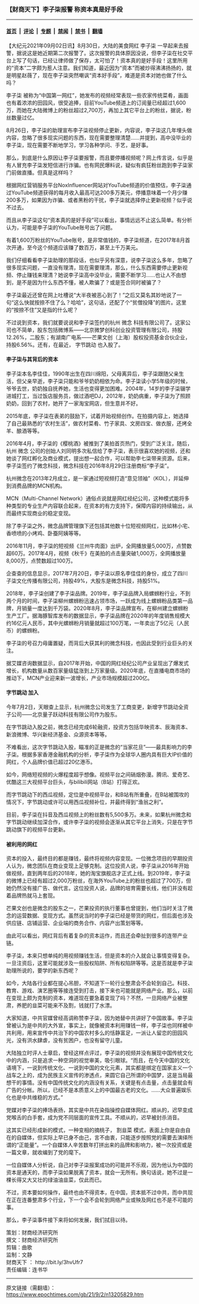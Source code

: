 ### 【财商天下】李子柒报警 称资本真是好手段

---

#### [首页](../../../..?n13205829) &nbsp;|&nbsp; [评论](../../../../../epoch-comment?n13205829) &nbsp;|&nbsp; [专题](../../../../../epoch-special?n13205829) &nbsp;|&nbsp; [禁闻](../../../../../epoch-news?n13205829) &nbsp;|&nbsp; [禁书](../../../../../books?n13205829) &nbsp;|&nbsp; [翻墙](https://github.com/gfw-breaker/nogfw/blob/master/README.md?n13205829)


<div class="post_content" id="artbody" itemprop="articleBody">
 <!-- article content begin -->
 <p>
  【大纪元2021年09月02日讯】8月30日，大陆的美食网红
  <ok href="https://www.epochtimes.com/gb/tag/%E6%9D%8E%E5%AD%90%E6%9F%92.html">
   李子柒
  </ok>
  一早起来去报警，据说这是她近期第二次报警了。这次报警的具体原因没说，但李子柒在社交平台上写了句话，已经让律师做了保存，太可怕了！资本真的是好手段！这里所用的“资本”二字颇为惹人注意。我们知道，最近因为“资本”而被炒得沸沸扬扬的，就是明星赵薇了，现在李子柒突然嘲讽“资本好手段”，难道是资本对她也做了什么吗？
 </p>
 <p>
  <ok href="https://www.epochtimes.com/gb/tag/%E6%9D%8E%E5%AD%90%E6%9F%92.html">
   李子柒
  </ok>
  被称为“中国第一网红”，她发布的视频经常表现一些农家传统菜肴，画面也有着浓浓的田园风，很受追捧，目前YouTube频道上的订阅量已经超过1,600万，而她在大陆微博上的粉丝超过2,700万，再加上其它平台上的粉丝，据说，粉丝数量过亿。
 </p>
 <p>
  8月26日，李子柒的助理宣布李子柒视频停止更新，内容说，李子柒这几年埋头做内容，忽略了很多现实问题的东西，现在需要整理清楚……并提到，高中没毕业的李子柒，现在需要不断地学习，学习各种学问、手艺，是好事。
 </p>
 <p>
  那么，到底是什么原因让李子柒要报警，而且要停播视频呢？网上传言说，似乎是有人冒充李子柒发短信进行诈骗。也有网民爆料说，疑似有疯狂粉丝跑到李子柒家门前做直播。但真是这样吗？
 </p>
 <p>
  根据网红营销服务平台NoxInfluencer网站对YouTube频道的价值预估，李子柒通过YouTube频道获得的每月收入最高可达200多万美元，停播意味着一个月少赚200多万，如果因为诈骗、或者黑粉的干扰，李子柒就选择停止更新视频？似乎说不过去。
 </p>
 <p>
  而且从李子柒这句“资本真的是好手段”可以看出，事情远远不止这么简单。有分析认为，可能是李子柒的YouTube账号出了问题。
 </p>
 <p>
  有着1,600万粉丝的YouTube账号，是非常值钱的，李子柒频道，在2017年8月首次开通，至今这个频道应该赚了数百万，甚至上千万美元。
 </p>
 <p>
  我们仔细看看李子柒助理的那段话，也似乎另有深意，说李子柒这么多年，忽略了很多现实问题，一直没有理清，现在需要理清，那么，什么东西需要停止更新视频、停止赚钱来理清？她说李子柒高中没毕业，需要不断学习……也让人不由想到，是不是因为什么东西不懂，被人欺骗了？或是签合同时被骗了？
 </p>
 <p>
  李子柒最近还曾在网上吐槽说“大半夜被恶心到了！”之后又莫名其妙地说了一句“这么快就按捺不住了么？哈哈”，这句话，还配了个“贫僧投降”的图片。这里的“按捺不住”又是指的什么呢？
 </p>
 <p>
  不过说到资本，我们就要说说和李子柒签约的杭州
  <ok href="https://www.epochtimes.com/gb/tag/%E5%BE%AE%E5%BF%B5.html">
   微念
  </ok>
  科技有限公司了。这家公司也不简单，股东包括微博系——北京微梦创科创业投资管理有限公司，持股12.26%，二股东；有湖南广电系——芒果文创（上海）股权投资基金合伙企业，持股6.56%。还有，在最近，
  <ok href="https://www.epochtimes.com/gb/tag/%E5%AD%97%E8%8A%82%E8%B7%B3%E5%8A%A8.html">
   字节跳动
  </ok>
  也入股了。
 </p>
 <p>
 </p>
 <h4>
  李子柒与其背后的资本
 </h4>
 <p>
  李子柒本名李佳佳，1990年出生在四川绵阳，父母离异后，李子柒跟随父亲生活，但父亲早逝，李子柒只能和爷爷奶奶相依为命。李子柒读小学5年级的时候，爷爷去世，奶奶独自抚养她，生活也变得更加困难。2004年，14岁的李子柒辍学进城打工，当过饭店服务员，做过酒吧DJ，2012年，奶奶病重，李子柒为了照顾奶奶，回到了农村，她开了一家淘宝网店，但生意并不好。
 </p>
 <p>
  2015年底，李子柒在表弟的鼓励下，试着开始视频创作。在拍摄内容上，她选择了自己最熟悉的“农村生活”，做农村菜肴、竹子家具、文房四宝、做衣服，还烤全羊、酿酒等等。
 </p>
 <p>
  2016年4月，李子柒的《樱桃酒》被推到了美拍首页热门，受到广泛关注，随后，杭州
  <ok href="https://www.epochtimes.com/gb/tag/%E5%BE%AE%E5%BF%B5.html">
   微念
  </ok>
  公司的创始人刘同明多次私信给了李子柒，表示很喜欢她的视频，还和她谈了网红孵化及商业模式，提出想一起合作，可以帮助李七柒带来资源。后来，李子柒签约了微念科技，微念科技在2016年8月29日注册商标“李子柒”。
 </p>
 <p>
  杭州微念在2013年2月成立，是一家通过短视频打造“意见领袖”（KOL），并延伸到消费品牌的MCN机构。
 </p>
 <p>
  MCN（Multi-Channel Network）通俗点说就是网红经纪公司，这种模式能将多种类型的专业生产内容联合起来，在资本的有力支持下，保障内容的持续输出，从而最终实现商业的稳定变现。
 </p>
 <p>
  除了李子柒之外，微念品牌管理旗下还包括其他数十位短视频网红，比如林小宅、香喷喷的小烤鸡、卧蚕阿姨等等。
 </p>
 <p>
  2016年11月，李子柒的短视频《兰州牛肉面》出炉，全网播放量5,000万，点赞数超60万。2017年4月，视频《秋千》在美拍的点击量突破1,000万，全网播放量8,000万，点赞数超过100万。
 </p>
 <p>
  企查查的信息显示，2017年7月20日，李子柒以原名李佳佳的身份，成立了四川子柒文化传播有限公司，持股49%，大股东是微念科技，持股51%。
 </p>
 <p>
  2018年，李子柒创建了李子柒品牌。2019年，李子柒品牌入局螺蛳粉行业，不到两个月的时间，李子柒柳州螺蛳粉迅速占领市场，一跃成为线上螺蛳粉品类第一品牌，月销量一度达到千万袋。2020年8月，李子柒品牌宣布，在柳州建立螺蛳粉生产工厂。据海豚智库发布的数据显示，李子柒品牌在2020年的年度销售规模大约16亿元人民币，其中光螺蛳粉月销量就超过100万笔，一年卖出了5亿元（人民币）的螺蛳粉。
 </p>
 <p>
  李子柒的号召力毋庸置疑，而背后大获其利的微念科技，也因此受到行业巨头的关注。
 </p>
 <p>
  据艾媒咨询数据显示，自2017年开始，中国的网红经纪公司产业呈现出了爆发式增长，机构数量从数百家量级猛涨到上万家量级。2020年底，在直播电商市场的推动下，MCN产业迎来新一波增长，产业市场规模超过200亿。
 </p>
 <h4>
  <ok href="https://www.epochtimes.com/gb/tag/%E5%AD%97%E8%8A%82%E8%B7%B3%E5%8A%A8.html">
   字节跳动
  </ok>
  加入
 </h4>
 <p>
  今年7月2日，天眼查上显示，杭州微念公司发生了工商变更，新增字节跳动全资子公司——北京量子跃动科技有限公司作为股东。
 </p>
 <p>
  在字节跳动入股之前，微念已经完成6轮融资，投资方包括华映资本、辰海资本、新浪微博、华兴新经济基金、众源资本等等。
 </p>
 <p>
  不难看出，这次字节跳动入股，瞄准的正是微念的“当家花旦”——最具影响力的李子柒。根据多家香港金融机构的分析，李子柒作为全球华人圈内具有巨大IP价值的网红，个人品牌价值已超过20亿港币。
 </p>
 <p>
  如今，网络短视频的火爆程度超乎想像。视频平台之间硝烟弥漫。腾讯、爱奇艺、优酷这三大视频平台巨头，与bilibili网站（B站）打得正欢。
 </p>
 <p>
  而字节跳动下的西瓜视频，定位是中视频平台，和B站有所重叠，在B站被围攻的情况下，字节跳动或许可以用西瓜视频补位，并最终得到“渔翁之利”。
 </p>
 <p>
  目前，李子柒在抖音及西瓜视频上的粉丝数有5,500多万。未来，如果杭州微念和字节跳动继续加深合作，或许李子柒的视频会逐渐从其它平台上消失，只是在字节跳动旗下的视频平台更新。
 </p>
 <h4>
  被利用的网红
 </h4>
 <p>
  资本的投入，最终目的都是赚钱，最终将视频内容变现。一位微念项目的早期投资人认为，微念团队在商业变现上足够克制。这位投资人说，李子柒从2016年开始做视频，直到两年后的2018年，她的淘宝旗舰店才正式上线。到2019年，李子柒的微博上已经有超过2,000万粉丝，在海外YouTube上的粉丝也超过了700万，但她仍然没有接广告、做代言。这位投资人说，品牌的培育需要长线，他们并没有趁着品牌热就马上套现。
 </p>
 <p>
  芒果文创也是微念的股东之一，芒果投资的执行董事也曾提到，他们当时关注了微念的运营数据、变现方式。虽然说当时的李子柒已经是带货的网红，但后面也涉及供应链、店铺运营、企业端的商务合作、内容产出策划等等。
 </p>
 <p>
  由此可以看出，网红背后有着复杂的资本运作，而且还会牵扯到很多的连带产业链。
 </p>
 <p>
  李子柒，本来只想单纯的用视频赚钱生活，但是资本的介入就会让事情变得复杂。一旦注资后，这里可能就涉及一些股权陷阱、所有权陷阱等等。这是否就是李子柒助理所说的，要学的新东西呢？
 </p>
 <p>
  如今，大陆各行业都在提心吊胆，不知道下一轮行业整肃会不会轮到自己。科技、教育、游戏、演艺圈等等接连受到打击，接下来也可能就是网络产业。那么，以前在变现上颇为克制的资本，难道现在要急着变现了吗？不然，一旦网络产业被整肃，养肥的韭菜可能来不及割，钱就打了水漂。
 </p>
 <p>
  大家知道，中共官媒曾经高调称赞李子柒，因为她替中共讲好了中国故事。李子柒曾被认为是中共的大外宣，事实上，就像被资本利用赚钱一样，李子柒也同样被中共利用，用来宣传中共治下的中国农村多么的恬静富足，一派让人留恋的田园风光，没有洪水肆虐，没有贫困户，也没有留守儿童。
 </p>
 <p>
  大陆独立时评人士章启，曾经这样点评过，李子柒的视频并没有展现中国传统文化中的内涵，只是追求一种空洞的视觉审美，吸引眼球。“而且，在今天中国的文化语境下，一说到传统文化、一说到中国的文化元素，其实都是绑定在国家主义一个战车之上的，成为民族主义宣传的渗透点，来圆它自己所谓的中国梦，这是当局最想干的事情。没有中国传统文化的内涵没有关系，关键是有点击量，点击量就会有广告的分帐。所以，已经不是本质意义上的中国最古老的文化。……大众普遍娱乐化也是中共维稳的方式。”
 </p>
 <p>
  党媒对李子柒的捧场表扬，其实是中共在染指操控自媒体网红。顺从的，迟早变成党喉舌的白手套，成为党不同层面的宣传工具。不顺从的，迟早被封杀消音。
 </p>
 <p>
  这其实已经形成新的模式，一种变相的摘桃子，
  <ok href="https://www.epochtimes.com/gb/tag/%E5%89%B2%E9%9F%AD%E8%8F%9C.html">
   割韭菜
  </ok>
  模式，表面上你是自由自在的自媒体，但实际上早已身不由己，言不由衷，只能逐步按照党的需要去演绎所谓的“正能量”。一个自媒体人辛苦数年打拼出来的品牌和影响力，被一次投资或是一篇文章，就收编到了党的麾下。
 </p>
 <p>
  一位自媒体人分析说，自己对李子柒报案成功的可能并不乐观，因为他认为中国的资本是通天的，而李子柒如果脱离了资本，就会一无所有。换句话说，她不过是一棵长得又大又壮的绿油油韭菜，仅此而已。
 </p>
 <p>
  不过，资本要如何操作，最终也由不得资本，在中国，资本抵不过中共，而中共现在正在连番整肃多个行业，下一个会不会轮到网络产业或殃及网红也不是不可能的事。
 </p>
 <p>
  那么，李子柒事件接下来将如何发展，我们拭目以待。
 </p>
 <p>
  策划：财商经济研究所
  <br/>
  撰文：财商经济研究所
  <br/>
  剪辑：曲歌
  <br/>
  监制：文静
  <br/>
  <ok href="https://www.epochtimes.com/gb/tag/%E8%B4%A2%E5%95%86%E5%A4%A9%E4%B8%8B.html">
   财商天下
  </ok>
  ：
  <ok href="http://bit.ly/3hvUfr7">
   http://bit.ly/3hvUfr7
  </ok>
  <br/>
  责任编辑：连书华
 </p>
 <!-- article content end -->
 <div id="below_article_ad">
 </div>
</div>


---

原文链接（需翻墙）：https://www.epochtimes.com/gb/21/9/2/n13205829.htm